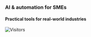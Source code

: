### AI & automation for SMEs
#### Practical tools for real-world industries

![Visitors](https://visitor-badge.laobi.icu/badge?page_id=matepak)
